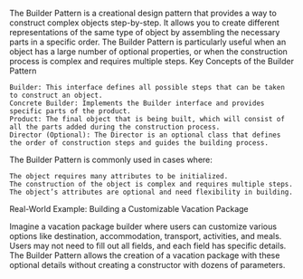 The Builder Pattern is a creational design pattern that provides a way to construct complex objects step-by-step. It allows you to create different representations of the same type of object by assembling the necessary parts in a specific order. The Builder Pattern is particularly useful when an object has a large number of optional properties, or when the construction process is complex and requires multiple steps.
Key Concepts of the Builder Pattern

    Builder: This interface defines all possible steps that can be taken to construct an object.
    Concrete Builder: Implements the Builder interface and provides specific parts of the product.
    Product: The final object that is being built, which will consist of all the parts added during the construction process.
    Director (Optional): The Director is an optional class that defines the order of construction steps and guides the building process.

The Builder Pattern is commonly used in cases where:

    The object requires many attributes to be initialized.
    The construction of the object is complex and requires multiple steps.
    The object’s attributes are optional and need flexibility in building.

Real-World Example: Building a Customizable Vacation Package

Imagine a vacation package builder where users can customize various options like destination, accommodation, transport, activities, and meals. Users may not need to fill out all fields, and each field has specific details. The Builder Pattern allows the creation of a vacation package with these optional details without creating a constructor with dozens of parameters.